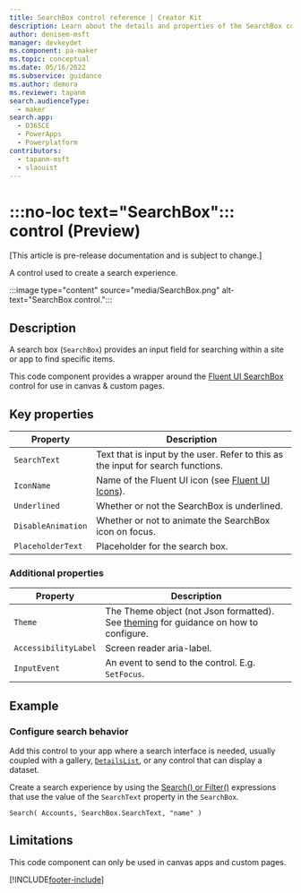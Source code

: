 ```yaml
---
title: SearchBox control reference | Creator Kit
description: Learn about the details and properties of the SearchBox control in the Creator Kit.
author: denisem-msft
manager: devkeydet
ms.component: pa-maker
ms.topic: conceptual
ms.date: 05/16/2022
ms.subservice: guidance
ms.author: demora
ms.reviewer: tapanm
search.audienceType: 
  - maker
search.app: 
  - D365CE
  - PowerApps
  - Powerplatform
contributors:
  - tapanm-msft
  - slaouist
---
```


# :::no-loc text="SearchBox"::: control (Preview)

[This article is pre-release documentation and is subject to change.]

A control used to create a search experience.

:::image type="content" source="media/SearchBox.png" alt-text="SearchBox control.":::

## Description

A search box (`SearchBox`) provides an input field for searching within a site or app to find specific items.

This code component provides a wrapper around the [Fluent UI SearchBox](https://developer.microsoft.com/en-us/fluentui#/controls/web/searchbox) control for use in canvas & custom pages.

## Key properties

| Property | Description |
| -------- | ----------- |
| `SearchText` | Text that is input by the user. Refer to this as the input for search functions. |
| `IconName` | Name of the Fluent UI icon (see [Fluent UI Icons](https://developer.microsoft.com/en-us/fluentui#/styles/web/icons)). |
| `Underlined` | Whether or not the SearchBox is underlined. |
| `DisableAnimation` | Whether or not to animate the SearchBox icon on focus. |
| `PlaceholderText` | Placeholder for the search box. |

### Additional properties

| Property | Description |
| -------- | ----------- |
| `Theme` | The Theme object (not Json formatted). See [theming](theme.md) for guidance on how to configure. |
| `AccessibilityLabel` | Screen reader aria-label. |
| `InputEvent` | An event to send to the control. E.g. `SetFocus`. |


## Example

### Configure search behavior

Add this control to your app where a search interface is needed, usually coupled with a gallery, [`DetailsList`](detailslist.md), or any control that can display a dataset.

Create a search experience by using the [Search() or Filter()](/power-apps/maker/canvas-apps/functions/function-filter-lookup) expressions that use the value of the `SearchText` property in the `SearchBox`.

```powerapps-dot
Search( Accounts, SearchBox.SearchText, "name" )
```

## Limitations

This code component can only be used in canvas apps and custom pages.

[!INCLUDE[footer-include](../../includes/footer-banner.md)]
